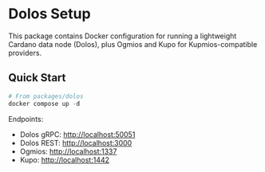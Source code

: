 # Dolos Setup

This package contains Docker configuration for running a lightweight Cardano data node (Dolos), plus Ogmios and Kupo for Kupmios-compatible providers.

## Quick Start

```powershell
# From packages/dolos
docker compose up -d
```

Endpoints:

- Dolos gRPC: <http://localhost:50051>
- Dolos REST: <http://localhost:3000>
- Ogmios: <http://localhost:1337>
- Kupo: <http://localhost:1442>
